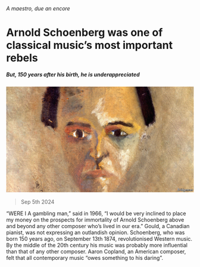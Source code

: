 ###### A maestro, due an encore

# Arnold Schoenberg was one of classical music’s most important rebels 

##### But, 150 years after his birth, he is underappreciated 

![image](images/20240907_CUP001.jpg) 

> Sep 5th 2024 

“WERE I A gambling man,”  said in 1966, “I would be very inclined to place my money on the prospects for immortality of Arnold Schoenberg above and beyond any other composer who’s lived in our era.” Gould, a Canadian pianist, was not expressing an outlandish opinion. Schoenberg, who was born 150 years ago, on September 13th 1874, revolutionised Western music. By the middle of the 20th century his music was probably more influential than that of any other composer. Aaron Copland, an American composer, felt that all contemporary music “owes something to his daring”. 

